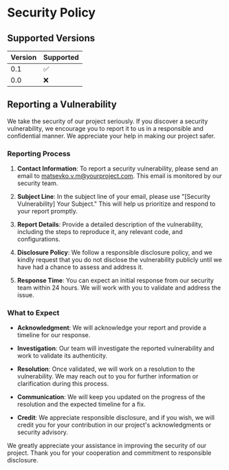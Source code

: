 # Security Policy

## Supported Versions

| Version | Supported          |
| ------- | ------------------ |
| 0.1     | :white_check_mark: |
| 0.0     | :x:                |

## Reporting a Vulnerability

We take the security of our project seriously. If you discover a security vulnerability, we encourage you to report it to us in a responsible and confidential manner. We appreciate your help in making our project safer.

### Reporting Process

1. **Contact Information**: To report a security vulnerability, please send an email to [matsevko.v.m@yourproject.com](mailto:matsevko.v.m@gmail.com). This email is monitored by our security team.

2. **Subject Line**: In the subject line of your email, please use "[Security Vulnerability] Your Subject." This will help us prioritize and respond to your report promptly.

3. **Report Details**: Provide a detailed description of the vulnerability, including the steps to reproduce it, any relevant code, and configurations.

4. **Disclosure Policy**: We follow a responsible disclosure policy, and we kindly request that you do not disclose the vulnerability publicly until we have had a chance to assess and address it.

5. **Response Time**: You can expect an initial response from our security team within 24 hours. We will work with you to validate and address the issue.

### What to Expect

- **Acknowledgment**: We will acknowledge your report and provide a timeline for our response.

- **Investigation**: Our team will investigate the reported vulnerability and work to validate its authenticity.

- **Resolution**: Once validated, we will work on a resolution to the vulnerability. We may reach out to you for further information or clarification during this process.

- **Communication**: We will keep you updated on the progress of the resolution and the expected timeline for a fix.

- **Credit**: We appreciate responsible disclosure, and if you wish, we will credit you for your contribution in our project's acknowledgments or security advisory.

We greatly appreciate your assistance in improving the security of our project. Thank you for your cooperation and commitment to responsible disclosure.

